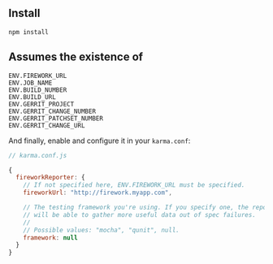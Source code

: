 ## Install

```
npm install
```

## Assumes the existence of

```
ENV.FIREWORK_URL
ENV.JOB_NAME
ENV.BUILD_NUMBER
ENV.BUILD_URL
ENV.GERRIT_PROJECT
ENV.GERRIT_CHANGE_NUMBER
ENV.GERRIT_PATCHSET_NUMBER
ENV.GERRIT_CHANGE_URL
```

And finally, enable and configure it in your `karma.conf`:

```javascript
// karma.conf.js

{
  fireworkReporter: {
    // If not specified here, ENV.FIREWORK_URL must be specified.
    fireworkUrl: "http://firework.myapp.com",

    // The testing framework you're using. If you specify one, the reporter 
    // will be able to gather more useful data out of spec failures.
    // 
    // Possible values: "mocha", "qunit", null.
    framework: null
  }
}